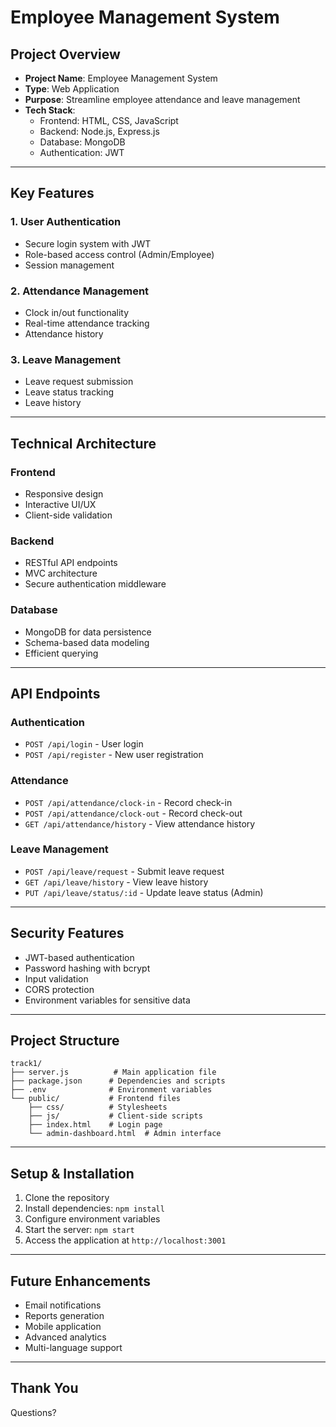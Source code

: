 # Employee Management System

## Project Overview
- **Project Name**: Employee Management System
- **Type**: Web Application
- **Purpose**: Streamline employee attendance and leave management
- **Tech Stack**:
  - Frontend: HTML, CSS, JavaScript
  - Backend: Node.js, Express.js
  - Database: MongoDB
  - Authentication: JWT

---

## Key Features

### 1. User Authentication
- Secure login system with JWT
- Role-based access control (Admin/Employee)
- Session management

### 2. Attendance Management
- Clock in/out functionality
- Real-time attendance tracking
- Attendance history

### 3. Leave Management
- Leave request submission
- Leave status tracking
- Leave history

---

## Technical Architecture

### Frontend
- Responsive design
- Interactive UI/UX
- Client-side validation

### Backend
- RESTful API endpoints
- MVC architecture
- Secure authentication middleware

### Database
- MongoDB for data persistence
- Schema-based data modeling
- Efficient querying

---

## API Endpoints

### Authentication
- `POST /api/login` - User login
- `POST /api/register` - New user registration

### Attendance
- `POST /api/attendance/clock-in` - Record check-in
- `POST /api/attendance/clock-out` - Record check-out
- `GET /api/attendance/history` - View attendance history

### Leave Management
- `POST /api/leave/request` - Submit leave request
- `GET /api/leave/history` - View leave history
- `PUT /api/leave/status/:id` - Update leave status (Admin)

---

## Security Features
- JWT-based authentication
- Password hashing with bcrypt
- Input validation
- CORS protection
- Environment variables for sensitive data

---

## Project Structure
```
track1/
├── server.js          # Main application file
├── package.json      # Dependencies and scripts
├── .env              # Environment variables
└── public/           # Frontend files
    ├── css/          # Stylesheets
    ├── js/           # Client-side scripts
    ├── index.html    # Login page
    └── admin-dashboard.html  # Admin interface
```

---

## Setup & Installation
1. Clone the repository
2. Install dependencies: `npm install`
3. Configure environment variables
4. Start the server: `npm start`
5. Access the application at `http://localhost:3001`

---

## Future Enhancements
- Email notifications
- Reports generation
- Mobile application
- Advanced analytics
- Multi-language support

---

## Thank You

Questions?
